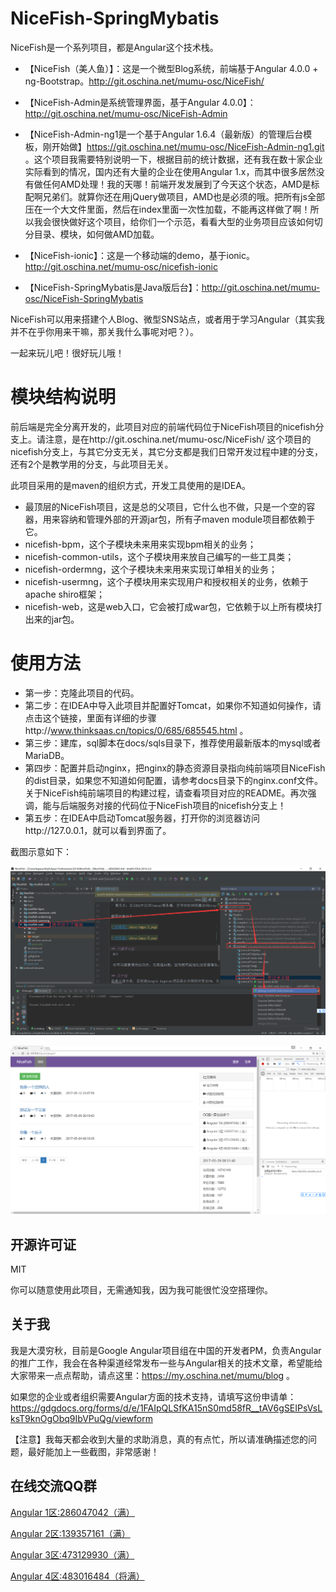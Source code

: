 # NiceFish-SpringMybatis

NiceFish是一个系列项目，都是Angular这个技术栈。

- 【NiceFish（美人鱼）】：这是一个微型Blog系统，前端基于Angular 4.0.0 + ng-Bootstrap。http://git.oschina.net/mumu-osc/NiceFish/

- 【NiceFish-Admin是系统管理界面，基于Angular 4.0.0】：http://git.oschina.net/mumu-osc/NiceFish-Admin

- 【NiceFish-Admin-ng1是一个基于Angular 1.6.4（最新版）的管理后台模板，刚开始做】https://git.oschina.net/mumu-osc/NiceFish-Admin-ng1.git 。这个项目我需要特别说明一下，根据目前的统计数据，还有我在数十家企业实际看到的情况，国内还有大量的企业在使用Angular 1.x，而其中很多居然没有做任何AMD处理！我的天哪！前端开发发展到了今天这个状态，AMD是标配啊兄弟们。就算你还在用jQuery做项目，AMD也是必须的哦。把所有js全部压在一个大文件里面，然后在index里面一次性加载，不能再这样做了啊！所以我会很快做好这个项目，给你们一个示范，看看大型的业务项目应该如何切分目录、模块，如何做AMD加载。

- 【NiceFish-ionic】：这是一个移动端的demo，基于ionic。http://git.oschina.net/mumu-osc/nicefish-ionic

- 【NiceFish-SpringMybatis是Java版后台】：http://git.oschina.net/mumu-osc/NiceFish-SpringMybatis 

NiceFish可以用来搭建个人Blog、微型SNS站点，或者用于学习Angular（其实我并不在乎你用来干嘛，那关我什么事呢对吧？）。 

一起来玩儿吧！很好玩儿哦！

# 模块结构说明

前后端是完全分离开发的，此项目对应的前端代码位于NiceFish项目的nicefish分支上。请注意，是在http://git.oschina.net/mumu-osc/NiceFish/ 这个项目的nicefish分支上，与其它分支无关，其它分支都是我们日常开发过程中建的分支，还有2个是教学用的分支，与此项目无关。

此项目采用的是maven的组织方式，开发工具使用的是IDEA。

- 最顶层的NiceFish项目，这是总的父项目，它什么也不做，只是一个空的容器，用来容纳和管理外部的开源jar包，所有子maven module项目都依赖于它。
- nicefish-bpm，这个子模块未来用来实现bpm相关的业务；
- nicefish-common-utils，这个子模块用来放自己编写的一些工具类；
- nicefish-ordermng，这个子模块未来用来实现订单相关的业务；
- nicefish-usermng，这个子模块用来实现用户和授权相关的业务，依赖于apache shiro框架；
- nicefish-web，这是web入口，它会被打成war包，它依赖于以上所有模块打出来的jar包。

# 使用方法
- 第一步：克隆此项目的代码。
- 第二步：在IDEA中导入此项目并配置好Tomcat，如果你不知道如何操作，请点击这个链接，里面有详细的步骤http://www.thinksaas.cn/topics/0/685/685545.html 。
- 第三步：建库，sql脚本在docs/sqls目录下，推荐使用最新版本的mysql或者MariaDB。
- 第四步：配置并启动nginx，把nginx的静态资源目录指向纯前端项目NiceFish的dist目录，如果您不知道如何配置，请参考docs目录下的nginx.conf文件。关于NiceFish纯前端项目的构建过程，请查看项目对应的README。再次强调，能与后端服务对接的代码位于NiceFish项目的nicefish分支上！
- 第五步：在IDEA中启动Tomcat服务器，打开你的浏览器访问http://127.0.0.1，就可以看到界面了。

截图示意如下：

![效果图](docs/imgs/2.png)

![效果图](docs/imgs/3.png)

## 开源许可证
 MIT

 你可以随意使用此项目，无需通知我，因为我可能很忙没空搭理你。

## 关于我
我是大漠穷秋，目前是Google Angular项目组在中国的开发者PM，负责Angular的推广工作，我会在各种渠道经常发布一些与Angular相关的技术文章，希望能给大家带来一点点帮助，请点这里：https://my.oschina.net/mumu/blog  。

如果您的企业或者组织需要Angular方面的技术支持，请填写这份申请单：https://gdgdocs.org/forms/d/e/1FAIpQLSfKA15nS0md58fR__tAV6gSEIPsVsLksT9knOgObq9IbVPuQg/viewform

【注意】我每天都会收到大量的求助消息，真的有点忙，所以请准确描述您的问题，最好能加上一些截图，非常感谢！


## 在线交流QQ群

<a target="_blank" href="//shang.qq.com/wpa/qunwpa?idkey=8db5ed802cbddbf6432d7ba7dc4f2a316be020442491eb41cbfb1a12434e8cc7" class="list-group-item"><i class="fa fa-qq" aria-hidden="true"></i> Angular 1区:286047042（满）</a>

<a target="_blank" href="//shang.qq.com/wpa/qunwpa?idkey=cbfcd79e7e90939b0e2c519f475fac4792985ce2abc5ad45ec5e06ffcfe944dd" class="list-group-item"><i class="fa fa-qq" aria-hidden="true"></i> Angular 2区:139357161（满）</a>

<a target="_blank" href="//shang.qq.com/wpa/qunwpa?idkey=639229c8b6ad0c3a9a8f381dddf5d7785780b20d8c37eb25c91ac73ea7d37a5f" class="list-group-item"><i class="fa fa-qq" aria-hidden="true"></i> Angular 3区:473129930（满）</a>

<a target="_blank" href="//shang.qq.com/wpa/qunwpa?idkey=12add102af3f67910bdc0de753dee10ebada08ab485af7e38f4dfa0ee27476f7" class="list-group-item"><i class="fa fa-qq" aria-hidden="true"></i> Angular 4区:483016484（将满）</a>
